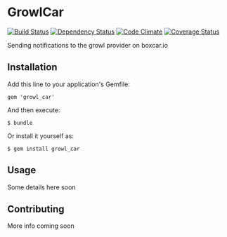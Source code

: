 # GrowlCar
[![Build Status](https://travis-ci.org/matthewshafer/growl_car.png?branch=master)](https://travis-ci.org/matthewshafer/growl_car)
[![Dependency Status](https://gemnasium.com/matthewshafer/growl_car.png)](https://gemnasium.com/matthewshafer/growl_car)
[![Code Climate](https://codeclimate.com/github/matthewshafer/growl_car.png)](https://codeclimate.com/github/matthewshafer/growl_car)
[![Coverage Status](https://coveralls.io/repos/matthewshafer/growl_car/badge.png?branch=master)](https://coveralls.io/r/matthewshafer/growl_car)

Sending notifications to the growl provider on boxcar.io

## Installation

Add this line to your application's Gemfile:

    gem 'growl_car'

And then execute:

    $ bundle

Or install it yourself as:

    $ gem install growl_car

## Usage

Some details here soon

## Contributing

More info coming soon